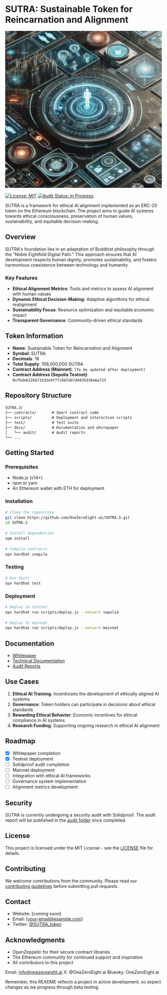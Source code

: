 # SUTRA: Sustainable Token for Reincarnation and Alignment

<img src="logo.png" alt="SUTRA Logo">



[![License: MIT](https://img.shields.io/badge/License-MIT-yellow.svg)](https://opensource.org/licenses/MIT)
[![Audit Status: In Progress](https://img.shields.io/badge/Audit-In%20Progress-yellow)](docs/audit/)

SUTRA is a framework for ethical AI alignment implemented as an ERC-20 token on the Ethereum blockchain. The project aims to guide AI systems towards ethical consciousness, preservation of human values, sustainability, and equitable decision-making.

## Overview

SUTRA's foundation lies in an adaptation of Buddhist philosophy through the "Noble Eightfold Digital Path." This approach ensures that AI development respects human dignity, promotes sustainability, and fosters harmonious coexistence between technology and humanity.

### Key Features

- **Ethical Alignment Metrics**: Tools and metrics to assess AI alignment with human values
- **Dynamic Ethical Decision-Making**: Adaptive algorithms for ethical realignment
- **Sustainability Focus**: Resource optimization and equitable economic impact
- **Transparent Governance**: Community-driven ethical standards

## Token Information

- **Name**: Sustainable Token for Reincarnation and Alignment
- **Symbol**: SUTRA
- **Decimals**: 18
- **Total Supply**: 108,000,000 SUTRA
- **Contract Address (Mainnet)**: `[To be updated after deployment]`
- **Contract Address (Sepolia Testnet)**: `0xfbde622bb732d2e9f77c6bfab7d4435d38e6a723`

## Repository Structure

```
SUTRA.3/
├── contracts/       # Smart contract code
├── scripts/         # Deployment and interaction scripts
├── test/            # Test suite
├── docs/            # Documentation and whitepaper
│   └── audit/       # Audit reports
└── ...
```

## Getting Started

### Prerequisites

- Node.js (v14+)
- npm or yarn
- An Ethereum wallet with ETH for deployment

### Installation

```bash
# Clone the repository
git clone https://github.com/OneZeroEight-ai/SUTRA.3.git
cd SUTRA.3

# Install dependencies
npm install

# Compile contracts
npx hardhat compile
```

### Testing

```bash
# Run tests
npx hardhat test
```

### Deployment

```bash
# Deploy to testnet
npx hardhat run scripts/deploy.js --network sepolia

# Deploy to mainnet
npx hardhat run scripts/deploy.js --network mainnet
```

## Documentation

- [Whitepaper](docs/whitepaper.md)
- [Technical Documentation](docs/technical-docs.md)
- [Audit Reports](docs/audit/)

## Use Cases

1. **Ethical AI Training**: Incentivizes the development of ethically aligned AI systems
2. **Governance**: Token holders can participate in decisions about ethical standards
3. **Rewarding Ethical Behavior**: Economic incentives for ethical compliance in AI systems
4. **Research Funding**: Supporting ongoing research in ethical AI alignment

## Roadmap

- [x] Whitepaper completion
- [x] Testnet deployment
- [ ] Solidproof audit completion
- [ ] Mainnet deployment
- [ ] Integration with ethical AI frameworks
- [ ] Governance system implementation
- [ ] Alignment metrics development

## Security

SUTRA is currently undergoing a security audit with Solidproof. The audit report will be published in the [audit folder](docs/audit/) once completed.

## License

This project is licensed under the MIT License - see the [LICENSE](LICENSE) file for details.

## Contributing

We welcome contributions from the community. Please read our [contributing guidelines](CONTRIBUTING.md) before submitting pull requests.

## Contact

- Website: [coming soon]
- Email: [your-email@example.com]
- Twitter: [@SUTRA_token](https://twitter.com/SUTRA_token)

## Acknowledgments

- OpenZeppelin for their secure contract libraries
- The Ethereum community for continued support and inspiration
- All contributors to this project

Email: info@onezeroeight.ai
X: @OneZeroEight.ai
Bluesky: OneZeroEight.ai

Remember, this README reflects a project in active development, so expect changes as we progress through beta testing.
